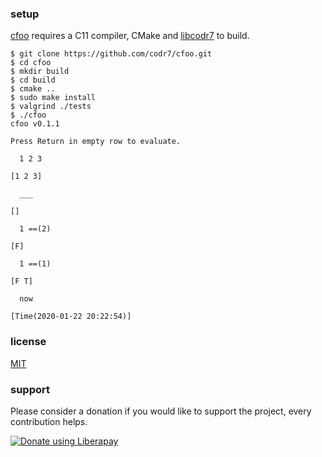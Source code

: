 ### setup
[cfoo](https://github.com/codr7/cfoo) requires a C11 compiler, CMake and [libcodr7](https://github.com/codr7/libcodr7) to build.

```
$ git clone https://github.com/codr7/cfoo.git
$ cd cfoo
$ mkdir build
$ cd build
$ cmake ..
$ sudo make install
$ valgrind ./tests
$ ./cfoo
cfoo v0.1.1

Press Return in empty row to evaluate.

  1 2 3
  
[1 2 3]

  ___
  
[]

  1 ==(2)
  
[F]

  1 ==(1)
  
[F T]

  now
  
[Time(2020-01-22 20:22:54)]
```

### license
[MIT](https://github.com/codr7/cfoo/blob/master/LICENSE.txt)

### support
Please consider a donation if you would like to support the project, every contribution helps.

<a href="https://liberapay.com/codr7/donate"><img alt="Donate using Liberapay" src="https://liberapay.com/assets/widgets/donate.svg"></a>